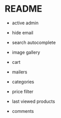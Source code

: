 # README

* active admin

* hide email

* search autocomplete

* image gallery

* cart

* mailers

* categories

* price filter

* last viewed products

* comments
